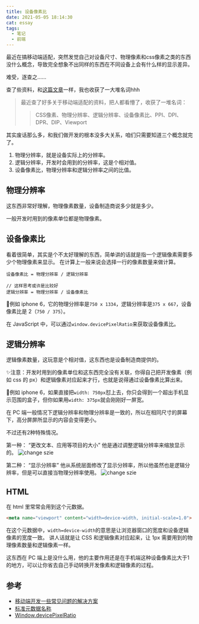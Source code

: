 ```yaml
---
title: 设备像素比
date: 2021-05-05 18:14:30
cat: essay
tags:
  - 笔记
  - 前端
---
```


最近在搞移动端适配，突然发觉自己对设备尺寸、物理像素和css像素之类的东西没什么概念，导致完全想象不出同样的东西在不同设备上会有什么样的显示差异。

难受，逐查之……

查了些资料，和[这篇文章][1]一样，我也收获了一大堆名词hhh

> 最近查了好多关于移动端适配的资料，把人都看懵了，收获了一堆名词：
> > CSS像素、物理分辨率、逻辑分辨率、设备像素比、PPI、DPI、DPR、DIP、Viewport

其实废话那么多，和我们做开发的根本没多大关系，咱们只需要知道三个概念就完了。

1. 物理分辨率，就是设备实际上的分辨率。
2. 逻辑分辨率，开发时会用到的分辨率，这是个相对值。
3. 设备像素比，物理分辨率和逻辑分辨率之间的比值。

## 物理分辨率

这东西非常好理解，物理像素数量，设备制造商说多少就是多少。

一般开发时用到的像素单位都是物理像素。

## 设备像素比

看着很简单，其实是个不太好理解的东西，简单讲的话就是指一个逻辑像素需要多少个物理像素来显示。
在计算上一般来说会选择一行的像素数量来做计算。

```text
设备像素比 = 物理分辨率 / 逻辑分辨率

// 这样思考或许是比较好
逻辑分辨率 = 物理分辨率 / 设备像素比
```

🌰例如 iphone 6，它的物理分辨率是`750 x 1334`，逻辑分辨率是`375 x 667`，设备像素比是 2（`750 / 375`）。

在 JavaScript 中，可以通过`window.devicePixelRatio`来获取设备像素比。

## 逻辑分辨率

逻辑像素数量，这玩意是个相对值，这东西也是设备制造商提供的。

✨注意：开发时用到的像素单位和这东西完全没有关联，你得自己把开发像素（例如 css 的 px）和逻辑像素对应起来才行，也就是说得通过设备像素比算出来。

🌰例如 iphone 6，如果直接把`width: 750px`怼上去，你只会得到一个超出手机显示范围的盒子，但你如果用`width: 375px`就会刚刚好一屏宽。

在 PC 端一般情况下逻辑分辨率和物理分辨率是一致的，所以在相同尺寸的屏幕下，高分屏屏所显示的内容会变得更小。

不过还有2种特殊情况。

第一种：
“更改文本、应用等项目的大小”
他是通过调整逻辑分辨率来缩放显示的。
![change szie](https://cdn.jsdelivr.net/gh/LuckyRabbitFeet/rabbitfeet.net@master/res/device-pixel-ratio/change%20size.png)

第二种：
“显示分辨率”
他从系统层面修改了显示分辨率，所以他虽然也是逻辑分辨率，但是可以直接当物理分辨率使用。
![change szie](https://cdn.jsdelivr.net/gh/LuckyRabbitFeet/rabbitfeet.net@master/res/device-pixel-ratio/change%20show%20size.png)

## HTML

在 html 里常常会用到这个元数据。

```html
<meta name="viewport" content="width=device-width, initial-scale=1.0">
```

在这个元数据中，`width=device-width`的意思是让浏览器窗口的宽度和设备逻辑像素的宽度一致。
讲人话就是让 CSS 和逻辑像素对应起来，让 1px 需要用到的物理像素数量和逻辑像素一样。

这东西在 PC 端上是没什么用，他的主要作用还是在手机端这种设备像素比大于1的地方，可以让你省去自己手动转换开发像素和逻辑像素的过程。

## 参考

- [移动端开发一些常见问题的解决方案][1]
- [标准元数据名称][2]
- [Window.devicePixelRatio][3]


[1]: (https://juejin.cn/post/6897937643372937224)
[2]: (https://developer.mozilla.org/zh-CN/docs/Web/HTML/Element/meta/name)
[3]: (https://developer.mozilla.org/zh-CN/docs/Web/API/Window/devicePixelRatio)